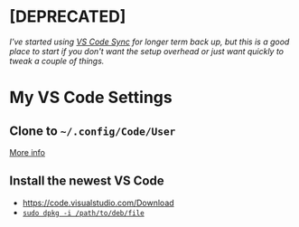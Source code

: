 # [DEPRECATED]
*I've started using [VS Code Sync](https://marketplace.visualstudio.com/items?itemName=Shan.code-settings-sync) for longer term back up, but this is a good place to start if you don't want the setup overhead or just want quickly to tweak a couple of things.*

# My VS Code Settings

## Clone to `~/.config/Code/User`

[More info](https://code.visualstudio.com/docs/getstarted/settings)

## Install the newest VS Code
* https://code.visualstudio.com/Download
* [`sudo dpkg -i /path/to/deb/file`](https://unix.stackexchange.com/questions/159094/how-to-install-a-deb-file-by-dpkg-i-or-by-apt)